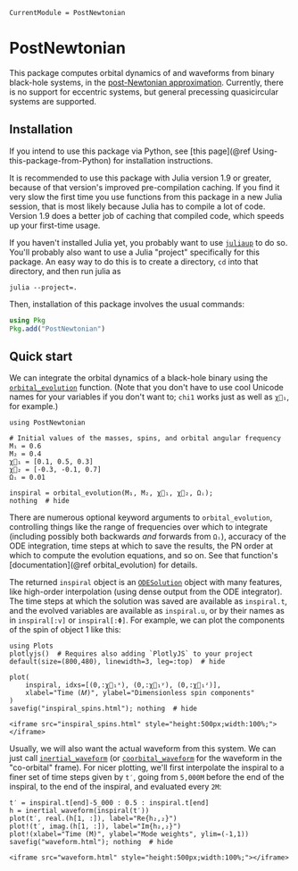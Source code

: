 ```@meta
CurrentModule = PostNewtonian
```

# PostNewtonian

This package computes orbital dynamics of and waveforms from binary black-hole
systems, in the [post-Newtonian
approximation](https://en.wikipedia.org/wiki/Post-Newtonian_expansion).
Currently, there is no support for eccentric systems, but general precessing
quasicircular systems are supported.

## Installation

If you intend to use this package via Python, see [this page](@ref
Using-this-package-from-Python) for installation instructions.

It is recommended to use this package with Julia version 1.9 or greater, because
of that version's improved pre-compilation caching.  If you find it very slow
the first time you use functions from this package in a new Julia session, that
is most likely because Julia has to compile a lot of code.  Version 1.9 does a
better job of caching that compiled code, which speeds up your first-time usage.

If you haven't installed Julia yet, you probably want to use
[`juliaup`](https://github.com/JuliaLang/juliaup#readme) to do so.  You'll
probably also want to use a Julia "project" specifically for this package.  An
easy way to do this is to create a directory, `cd` into that directory, and then
run julia as
```
julia --project=.
```
Then, installation of this package involves the usual commands:
```julia
using Pkg
Pkg.add("PostNewtonian")
```

## Quick start

We can integrate the orbital dynamics of a black-hole binary using the
[`orbital_evolution`](@ref) function.  (Note that you don't have to use cool
Unicode names for your variables if you don't want to; `chi1` works just as
well as `χ⃗₁`, for example.)
```@example 1
using PostNewtonian

# Initial values of the masses, spins, and orbital angular frequency
M₁ = 0.6
M₂ = 0.4
χ⃗₁ = [0.1, 0.5, 0.3]
χ⃗₂ = [-0.3, -0.1, 0.7]
Ωᵢ = 0.01

inspiral = orbital_evolution(M₁, M₂, χ⃗₁, χ⃗₂, Ωᵢ);
nothing  # hide
```
There are numerous optional keyword arguments to `orbital_evolution`,
controlling things like the range of frequencies over which to integrate
(including possibly both backwards *and* forwards from `Ωᵢ`), accuracy of the
ODE integration, time steps at which to save the results, the PN order at which
to compute the evolution equations, and so on.  See that function's
[documentation](@ref orbital_evolution) for details.

The returned `inspiral` object is an
[`ODESolution`](https://docs.sciml.ai/DiffEqDocs/stable/basics/solution/) object
with many features, like high-order interpolation (using dense output from the
ODE integrator).  The time steps at which the solution was saved are available
as `inspiral.t`, and the evolved variables are available as `inspiral.u`, or by
their names as in `inspiral[:v]` or `inspiral[:Φ]`.  For example, we can plot
the components of the spin of object 1 like this:
```@example 1
using Plots
plotlyjs()  # Requires also adding `PlotlyJS` to your project
default(size=(800,480), linewidth=3, leg=:top)  # hide

plot(
    inspiral, idxs=[(0,:χ⃗₁ˣ), (0,:χ⃗₁ʸ), (0,:χ⃗₁ᶻ)],
    xlabel="Time (𝑀)", ylabel="Dimensionless spin components"
)
savefig("inspiral_spins.html"); nothing  # hide
```
```@raw html
<iframe src="inspiral_spins.html" style="height:500px;width:100%;"></iframe>
```

Usually, we will also want the actual waveform from this system.  We can just
call [`inertial_waveform`](@ref) (or [`coorbital_waveform`](@ref) for the
waveform in the "co-orbital" frame).  For nicer plotting, we'll first
interpolate the inspiral to a finer set of time steps given by `t′`, going from
``5,000M`` before the end of the inspiral, to the end of the inspiral, and
evaluated every ``2M``:
```@example 1
t′ = inspiral.t[end]-5_000 : 0.5 : inspiral.t[end]
h = inertial_waveform(inspiral(t′))
plot(t′, real.(h[1, :]), label="Re{h₂,₂}")
plot!(t′, imag.(h[1, :]), label="Im{h₂,₂}")
plot!(xlabel="Time (M)", ylabel="Mode weights", ylim=(-1,1))
savefig("waveform.html"); nothing  # hide
```
```@raw html
<iframe src="waveform.html" style="height:500px;width:100%;"></iframe>
```
